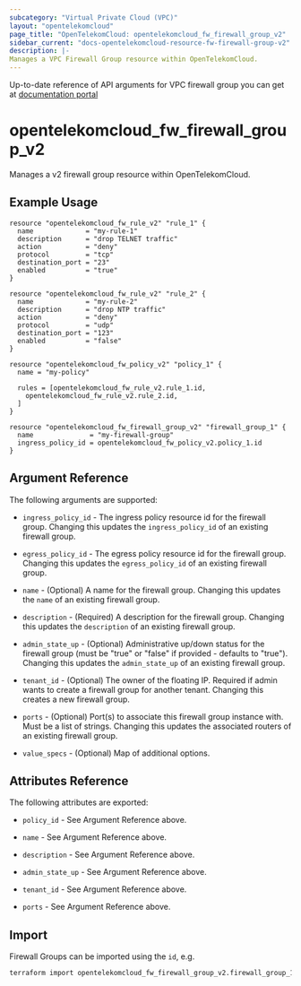 ```yaml
---
subcategory: "Virtual Private Cloud (VPC)"
layout: "opentelekomcloud"
page_title: "OpenTelekomCloud: opentelekomcloud_fw_firewall_group_v2"
sidebar_current: "docs-opentelekomcloud-resource-fw-firewall-group-v2"
description: |-
Manages a VPC Firewall Group resource within OpenTelekomCloud.
---
```


Up-to-date reference of API arguments for VPC firewall group you can get at
[documentation portal](https://docs.otc.t-systems.com/virtual-private-cloud/api-ref/native_openstack_neutron_apis_v2.0/firewall)

# opentelekomcloud_fw_firewall_group_v2

Manages a v2 firewall group resource within OpenTelekomCloud.

## Example Usage

```hcl
resource "opentelekomcloud_fw_rule_v2" "rule_1" {
  name             = "my-rule-1"
  description      = "drop TELNET traffic"
  action           = "deny"
  protocol         = "tcp"
  destination_port = "23"
  enabled          = "true"
}

resource "opentelekomcloud_fw_rule_v2" "rule_2" {
  name             = "my-rule-2"
  description      = "drop NTP traffic"
  action           = "deny"
  protocol         = "udp"
  destination_port = "123"
  enabled          = "false"
}

resource "opentelekomcloud_fw_policy_v2" "policy_1" {
  name = "my-policy"

  rules = [opentelekomcloud_fw_rule_v2.rule_1.id,
    opentelekomcloud_fw_rule_v2.rule_2.id,
  ]
}

resource "opentelekomcloud_fw_firewall_group_v2" "firewall_group_1" {
  name              = "my-firewall-group"
  ingress_policy_id = opentelekomcloud_fw_policy_v2.policy_1.id
}
```

## Argument Reference

The following arguments are supported:

* `ingress_policy_id` - The ingress policy resource id for the firewall group. Changing
  this updates the `ingress_policy_id` of an existing firewall group.

* `egress_policy_id` - The egress policy resource id for the firewall group. Changing
  this updates the `egress_policy_id` of an existing firewall group.

* `name` - (Optional) A name for the firewall group. Changing this
  updates the `name` of an existing firewall group.

* `description` - (Required) A description for the firewall group. Changing this
  updates the `description` of an existing firewall group.

* `admin_state_up` - (Optional) Administrative up/down status for the firewall group
  (must be "true" or "false" if provided - defaults to "true").
  Changing this updates the `admin_state_up` of an existing firewall group.

* `tenant_id` - (Optional) The owner of the floating IP. Required if admin wants
  to create a firewall group for another tenant. Changing this creates a new
  firewall group.

* `ports` - (Optional) Port(s) to associate this firewall group instance
  with. Must be a list of strings. Changing this updates the associated routers
  of an existing firewall group.

* `value_specs` - (Optional) Map of additional options.

## Attributes Reference

The following attributes are exported:

* `policy_id` - See Argument Reference above.

* `name` - See Argument Reference above.

* `description` - See Argument Reference above.

* `admin_state_up` - See Argument Reference above.

* `tenant_id` - See Argument Reference above.

* `ports` - See Argument Reference above.

## Import

Firewall Groups can be imported using the `id`, e.g.

```sh
terraform import opentelekomcloud_fw_firewall_group_v2.firewall_group_1 c9e39fb2-ce20-46c8-a964-25f3898c7a97
```
